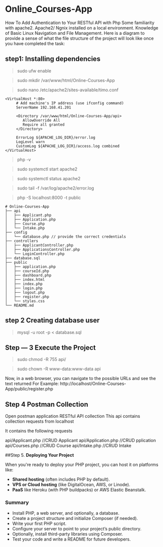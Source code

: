 # Online_Courses-App
How To Add Authentication to Your RESTful API with Php
Some familiarity with apache2. Apache2/ Ngnix installed on a local environment. Knowledge of Basic Linux Navigation and File Management. Here is a diagram to provide a sense of what the file structure of the project will look like once you have completed the task:
## step1: Installing dependencies

 > sudo ufw enable

 > sudo mkdir /var/www/html/Online-Courses-App

 > sudo nano /etc/apache2/sites-available/timo.conf

    <VirtualHost *:80>
         # Add machine's IP address (use ifconfig command)
         ServerName 192.168.41.201
    
         <Directory /var/www/html/Online-Courses-App/api>
            AllowOverride All
            Require all granted
         </Directory>
    
         ErrorLog ${APACHE_LOG_DIR}/error.log
         LogLevel warn
         CustomLog ${APACHE_LOG_DIR}/access.log combined
    </VirtualHost>

 > php -v

 > sudo systemctl start apache2

 > sudo systemctl status apache2

 > sudo tail -f /var/log/apache2/error.log

 > php -S localhost:8000 -t public


    # Online-Courses-App
    ├── api
    │   ├── Applicant.php
    │   ├── Application.php
    │   ├── Course.php
    │   └── Intake.php
    ├── config
    │   └── database.php // provide the correct credentials
    ├── controllers
    │   ├── ApplicantController.php
    │   ├── ApplicationsController.php
    │   └── LoginController.php
    ├── database.sql
    ├── public
    │   ├── application.php
    │   ├── courseId.php
    │   ├── dashboard.php
    │   ├── index.html
    │   ├── index.php
    │   ├── login.php
    │   ├── logout.php
    │   ├── register.php
    │   └── styles.css
    └── README.md


## step 2 Creating database user

 > mysql -u root -p < database.sql

## Step — 3 Execute the Project

> sudo chmod -R 755 api/

> sudo chown -R www-data:www-data api

Now, in a web browser, you can navigate to the possible URLs and see the text returned 
For Example: http://localhost/Online-Courses-App/public/register.php

## Step 4 Postman Collection
Open postman application
RESTful API collection
This api contains collection requests from localhost

It contains the following requests

  api/Applicant.php //CRUD Applicant
  api/Application.php //CRUD pplication
  api/Courses.php //CRUD Course
  api/Intake.php //CRUD Intake


##Step 5. **Deploying Your Project**

When you're ready to deploy your PHP project, you can host it on platforms like:

- **Shared hosting** (often includes PHP by default).
- **VPS or Cloud hosting** (like DigitalOcean, AWS, or Linode).
- **PaaS** like Heroku (with PHP buildpacks) or AWS Elastic Beanstalk.

### Summary

- Install PHP, a web server, and optionally, a database.
- Create a project structure and initialize Composer (if needed).
- Write your first PHP script.
- Configure your server to point to your project’s public directory.
- Optionally, install third-party libraries using Composer.
- Test your code and write a README for future developers.

